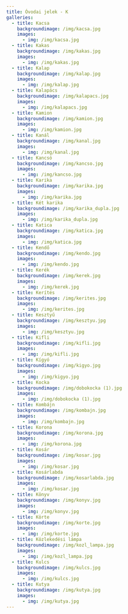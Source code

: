 ```yaml
---
title: Óvodai jelek - K
galleries:
  - title: Kacsa
    backgroundimage: /img/kacsa.jpg
    images: 
      - img: /img/kacsa.jpg
  - title: Kakas
    backgroundimage: /img/kakas.jpg
    images: 
      - img: /img/kakas.jpg
  - title: Kalap
    backgroundimage: /img/kalap.jpg
    images: 
      - img: /img/kalap.jpg
  - title: Kalapács
    backgroundimage: /img/kalapacs.jpg
    images: 
      - img: /img/kalapacs.jpg
  - title: Kamion
    backgroundimage: /img/kamion.jpg
    images: 
      - img: /img/kamion.jpg
  - title: Kanál
    backgroundimage: /img/kanal.jpg
    images: 
      - img: /img/kanal.jpg
  - title: Kancsó
    backgroundimage: /img/kancso.jpg
    images: 
      - img: /img/kancso.jpg
  - title: Karika
    backgroundimage: /img/karika.jpg
    images: 
      - img: /img/karika.jpg
  - title: Két karika
    backgroundimage: /img/karika_dupla.jpg
    images: 
      - img: /img/karika_dupla.jpg
  - title: Katica
    backgroundimage: /img/katica.jpg
    images: 
      - img: /img/katica.jpg
  - title: Kendő
    backgroundimage: /img/kendo.jpg
    images: 
      - img: /img/kendo.jpg
  - title: Kerék
    backgroundimage: /img/kerek.jpg
    images: 
      - img: /img/kerek.jpg
  - title: Kerítés
    backgroundimage: /img/kerites.jpg
    images: 
      - img: /img/kerites.jpg
  - title: Kesztyű
    backgroundimage: /img/kesztyu.jpg
    images: 
      - img: /img/kesztyu.jpg
  - title: Kifli
    backgroundimage: /img/kifli.jpg
    images: 
      - img: /img/kifli.jpg
  - title: Kígyó
    backgroundimage: /img/kigyo.jpg
    images: 
      - img: /img/kigyo.jpg
  - title: Kocka
    backgroundimage: /img/dobokocka (1).jpg
    images: 
      - img: /img/dobokocka (1).jpg
  - title: Kombájn
    backgroundimage: /img/kombajn.jpg
    images: 
      - img: /img/kombajn.jpg
  - title: Korona
    backgroundimage: /img/korona.jpg
    images: 
      - img: /img/korona.jpg
  - title: Kosár
    backgroundimage: /img/kosar.jpg
    images: 
      - img: /img/kosar.jpg
  - title: Kosárlabda
    backgroundimage: /img/kosarlabda.jpg
    images: 
      - img: /img/kosar.jpg
  - title: Könyv
    backgroundimage: /img/konyv.jpg
    images: 
      - img: /img/konyv.jpg
  - title: Körte
    backgroundimage: /img/korte.jpg
    images: 
      - img: /img/korte.jpg
  - title: Közlekedési lámpa
    backgroundimage: /img/kozl_lampa.jpg
    images: 
      - img: /img/kozl_lampa.jpg
  - title: Kulcs
    backgroundimage: /img/kulcs.jpg
    images: 
      - img: /img/kulcs.jpg
  - title: Kutya
    backgroundimage: /img/kutya.jpg
    images: 
      - img: /img/kutya.jpg
---
```


  